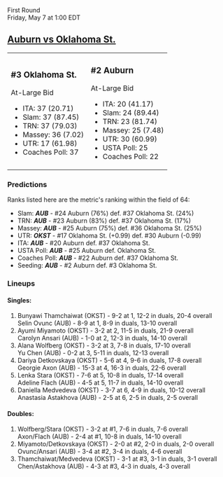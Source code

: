 First Round  
Friday, May 7 at 1:00 EDT
## [Auburn vs Oklahoma St.](https://www.ncaa.com/game/5833672) 

<table><tr><td>  

### #3 Oklahoma St.  

At-Large Bid  
- ITA: 37 (20.71)  
- Slam: 37 (87.45)  
- TRN: 37 (79.03)  
- Massey: 36 (7.02)  
- UTR: 17 (61.98)  
- Coaches Poll: 37  

</td><td>  

### #2 Auburn  

At-Large Bid  
- ITA: 20 (41.17)  
- Slam: 24 (89.44)  
- TRN: 23 (81.74)  
- Massey: 25 (7.48)  
- UTR: 30 (60.99)  
- USTA Poll: 25  
- Coaches Poll: 22  

</td></tr></table>  

 ### Predictions  

Ranks listed here are the metric's ranking within the field of 64:  
- Slam: ***AUB*** - #24 Auburn (76%) def. #37 Oklahoma St. (24%)  
- TRN: ***AUB*** - #23 Auburn (83%) def. #37 Oklahoma St. (17%)  
- Massey: ***AUB*** - #25 Auburn (75%) def. #36 Oklahoma St. (25%)  
- UTR: ***OKST*** - #17 Oklahoma St. (+0.99) def. #30 Auburn (-0.99)  
- ITA: ***AUB*** - #20 Auburn def. #37 Oklahoma St.  
- USTA Poll: ***AUB*** - #25 Auburn def. Oklahoma St.  
- Coaches Poll: ***AUB*** - #22 Auburn def. #37 Oklahoma St.  
- Seeding: ***AUB*** - #2 Auburn def. #3 Oklahoma St.  

 ### Lineups  

 #### Singles:  
1. Bunyawi Thamchaiwat (OKST) - 9-2 at 1, 12-2 in duals, 20-4 overall  
  Selin Ovunc (AUB) - 8-9 at 1, 8-9 in duals, 13-10 overall
2. Ayumi Miyamoto (OKST) - 3-2 at 2, 11-5 in duals, 21-9 overall  
  Carolyn Ansari (AUB) - 1-0 at 2, 12-3 in duals, 14-10 overall
3. Alana Wolfberg (OKST) - 3-2 at 3, 7-8 in duals, 17-10 overall  
  Yu Chen (AUB) - 0-2 at 3, 5-11 in duals, 12-13 overall
4. Dariya Detkovskaya (OKST) - 5-6 at 4, 9-6 in duals, 17-8 overall  
  Georgie Axon (AUB) - 15-3 at 4, 16-3 in duals, 22-6 overall
5. Lenka Stara (OKST) - 7-6 at 5, 10-8 in duals, 17-14 overall  
  Adeline Flach (AUB) - 4-5 at 5, 11-7 in duals, 14-10 overall
6. Daniella Medvedeva (OKST) - 3-7 at 6, 4-9 in duals, 10-12 overall  
  Anastasia Astakhova (AUB) - 2-5 at 6, 2-5 in duals, 2-5 overall

 #### Doubles:  
1. Wolfberg/Stara (OKST) - 3-2 at #1, 7-6 in duals, 7-6 overall  
  Axon/Flach (AUB) - 2-4 at #1, 10-8 in duals, 14-10 overall
2. Miyamoto/Detkovskaya (OKST) - 2-0 at #2, 2-0 in duals, 2-0 overall  
  Ovunc/Ansari (AUB) - 3-4 at #2, 3-4 in duals, 4-6 overall
3. Thamchaiwat/Medvedeva (OKST) - 3-1 at #3, 3-1 in duals, 3-1 overall  
  Chen/Astakhova (AUB) - 4-3 at #3, 4-3 in duals, 4-3 overall